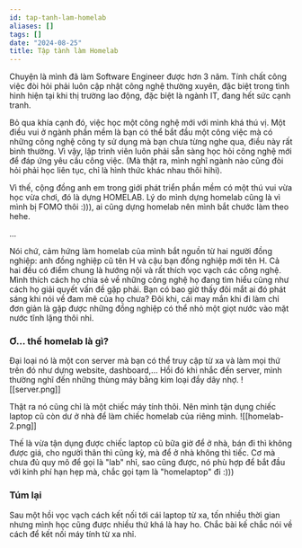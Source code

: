 ```yaml
---
id: tap-tanh-lam-homelab
aliases: []
tags: []
date: "2024-08-25"
title: Tập tành làm Homelab
---
```


Chuyện là mình đã làm Software Engineer được hơn 3 năm. Tính chất công việc đòi hỏi phải luôn cập nhật công nghệ thường xuyên, đặc biệt trong tình hình hiện tại khi thị trường lao động, đặc biệt là ngành IT, đang hết sức cạnh tranh.

Bỏ qua khía cạnh đó, việc học một công nghệ mới với mình khá thú vị. Một điều vui ở ngành phần mềm là bạn có thể bắt đầu một công việc mà có những công nghệ công ty sử dụng mà bạn chưa từng nghe qua, điều này rất bình thường. Vì vậy, lập trình viên luôn phải sẵn sàng học hỏi công nghệ mới để đáp ứng yêu cầu công việc. (Mà thật ra, mình nghĩ ngành nào cũng đòi hỏi phải học liên tục, chỉ là hình thức khác nhau thôi hihi).

Vì thế, cộng đồng anh em trong giới phát triển phần mềm có một thú vui vừa học vừa chơi, đó là dựng HOMELAB. Lý do mình dựng homelab cũng là vì mình bị FOMO thôi :))), ai cũng dựng homelab nên mình bắt chước làm theo hehe.

...

Nói chứ, cảm hứng làm homelab của mình bắt nguồn từ hai người đồng nghiệp: anh đồng nghiệp cũ tên H và cậu bạn đồng nghiệp mới tên H. Cả hai đều có điểm chung là hướng nội và rất thích vọc vạch các công nghệ. Mình thích cách họ chia sẻ về những công nghệ họ đang tìm hiểu cũng như cách họ giải quyết vấn đề gặp phải. Bạn có bao giờ thấy đôi mắt ai đó phát sáng khi nói về đam mê của họ chưa? Đôi khi, cái may mắn khi đi làm chỉ đơn giản là gặp được những đồng nghiệp có thể nhỏ một giọt nước vào mặt nước tĩnh lặng thôi nhỉ.

### Ơ... thế homelab là gì?
Đại loại nó là một con server mà bạn có thể truy cập từ xa và làm mọi thứ trên đó như dựng website, dashboard,... Hồi đó khi nhắc đến server, mình thường nghĩ đến những thùng máy bằng kim loại đầy dây nhợ. ![[server.png]]

Thật ra nó cũng chỉ là một chiếc máy tính thôi. Nên mình tận dụng chiếc laptop cũ còn dư ở nhà để làm chiếc homelab của riêng mình. ![[homelab-2.png]]

Thế là vừa tận dụng được chiếc laptop cũ bữa giờ để ở nhà, bán đi thì không được giá, cho người thân thì cũng kỳ, mà để ở nhà không thì tiếc. Cơ mà chưa đủ quy mô để gọi là "lab" nhỉ, sao cũng được, nó phù hợp để bắt đầu với kinh phí hạn hẹp mà, chắc gọi tạm là "homelaptop" đi :)))

### Túm lại
Sau một hồi vọc vạch cách kết nối tới cái laptop từ xa, tốn nhiều thời gian nhưng mình học cũng được nhiều thứ khá là hay ho. Chắc bài kế chắc nói về cách để kết nối máy tính từ xa nhỉ.
